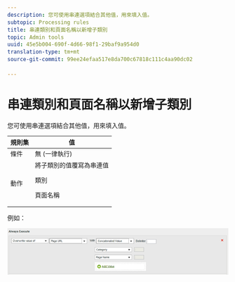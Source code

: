 ```yaml
---
description: 您可使用串連選項結合其他值，用來填入值。
subtopic: Processing rules
title: 串連類別和頁面名稱以新增子類別
topic: Admin tools
uuid: 45e5b004-690f-4d66-98f1-29baf9a954d0
translation-type: tm+mt
source-git-commit: 99ee24efaa517e8da700c67818c111c4aa90dc02

---
```



# 串連類別和頁面名稱以新增子類別

您可使用串連選項結合其他值，用來填入值。

<table id="table_FF761C2011CD456B9A466C054A54FC30"> 
 <thead> 
  <tr> 
   <th colname="col1" class="entry"> 規則集 </th> 
   <th colname="col2" class="entry"> 值 </th> 
  </tr> 
 </thead>
 <tbody> 
  <tr> 
   <td colname="col1"> 條件 </td> 
   <td colname="col2"> 無 (一律執行) </td> 
  </tr> 
  <tr> 
   <td colname="col1"> 動作 </td> 
   <td colname="col2">將子類別的值覆寫為串連值 <p>類別 </p> <p>頁面名稱 </p> </td> 
  </tr> 
 </tbody> 
</table>

例如：

![](assets/add-subcategory-using-concat.png)

